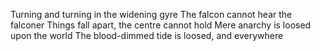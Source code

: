 Turning and turning in the widening gyre
The falcon cannot hear the falconer
Things fall apart, the centre cannot hold
Mere anarchy is loosed upon the world
The blood-dimmed tide is loosed, and everywhere
